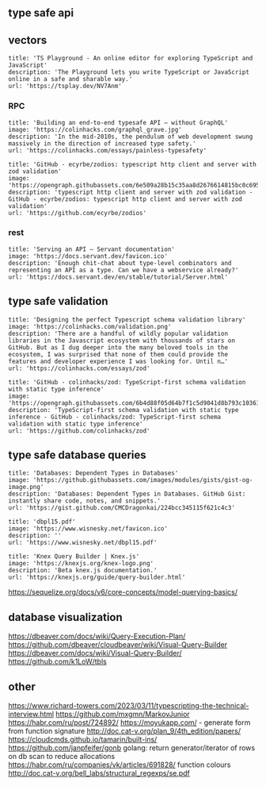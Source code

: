 ## type safe api

## vectors

```embed
title: 'TS Playground - An online editor for exploring TypeScript and JavaScript'
description: 'The Playground lets you write TypeScript or JavaScript online in a safe and sharable way.'
url: 'https://tsplay.dev/NV7Anm'
```

### RPC

```embed
title: 'Building an end-to-end typesafe API — without GraphQL'
image: 'https://colinhacks.com/graphql_grave.jpg'
description: 'In the mid-2010s, the pendulum of web development swung massively in the direction of increased type safety.'
url: 'https://colinhacks.com/essays/painless-typesafety'
```

```embed
title: 'GitHub - ecyrbe/zodios: typescript http client and server with zod validation'
image: 'https://opengraph.githubassets.com/6e509a28b15c35aa8d2676614815bc0c695d4c892fc265c5345f28caf5ada3db/ecyrbe/zodios'
description: 'typescript http client and server with zod validation - GitHub - ecyrbe/zodios: typescript http client and server with zod validation'
url: 'https://github.com/ecyrbe/zodios'
```


### rest

```embed
title: 'Serving an API — Servant documentation'
image: 'https://docs.servant.dev/favicon.ico'
description: 'Enough chit-chat about type-level combinators and representing an API as a type. Can we have a webservice already?'
url: 'https://docs.servant.dev/en/stable/tutorial/Server.html'
```



## type safe validation

```embed
title: 'Designing the perfect Typescript schema validation library'
image: 'https://colinhacks.com/validation.png'
description: 'There are a handful of wildly popular validation libraries in the Javascript ecosystem with thousands of stars on GitHub. But as I dug deeper into the many beloved tools in the ecosystem, I was surprised that none of them could provide the features and developer experience I was looking for. Until n…'
url: 'https://colinhacks.com/essays/zod'
```

```embed
title: 'GitHub - colinhacks/zod: TypeScript-first schema validation with static type inference'
image: 'https://opengraph.githubassets.com/6b4d88f05d64b7f1c5d9041d8b793c10361891725d21a79d2b01efccd5ba9bd6/colinhacks/zod'
description: 'TypeScript-first schema validation with static type inference - GitHub - colinhacks/zod: TypeScript-first schema validation with static type inference'
url: 'https://github.com/colinhacks/zod'
```

## type safe database queries

```embed
title: 'Databases: Dependent Types in Databases'
image: 'https://github.githubassets.com/images/modules/gists/gist-og-image.png'
description: 'Databases: Dependent Types in Databases. GitHub Gist: instantly share code, notes, and snippets.'
url: 'https://gist.github.com/CMCDragonkai/224bcc345115f621c4c3'
```

```embed
title: 'dbpl15.pdf'
image: 'https://www.wisnesky.net/favicon.ico'
description: ''
url: 'https://www.wisnesky.net/dbpl15.pdf'
```

```embed
title: 'Knex Query Builder | Knex.js'
image: 'https://knexjs.org/knex-logo.png'
description: 'Beta knex.js documentation.'
url: 'https://knexjs.org/guide/query-builder.html'
```

https://sequelize.org/docs/v6/core-concepts/model-querying-basics/


## database visualization

https://dbeaver.com/docs/wiki/Query-Execution-Plan/
https://github.com/dbeaver/cloudbeaver/wiki/Visual-Query-Builder
https://dbeaver.com/docs/wiki/Visual-Query-Builder/
https://github.com/k1LoW/tbls

## other
https://www.richard-towers.com/2023/03/11/typescripting-the-technical-interview.html
https://github.com/mxgmn/MarkovJunior
https://habr.com/ru/post/724892/
https://moyukapp.com/ - generate form from function signature
http://doc.cat-v.org/plan_9/4th_edition/papers/
https://cloudcmds.github.io/tamarin/built-ins/
https://github.com/janpfeifer/gonb
golang: return generator/iterator of rows on db scan to reduce allocations
https://habr.com/ru/companies/vk/articles/691828/ function colours
http://doc.cat-v.org/bell_labs/structural_regexps/se.pdf